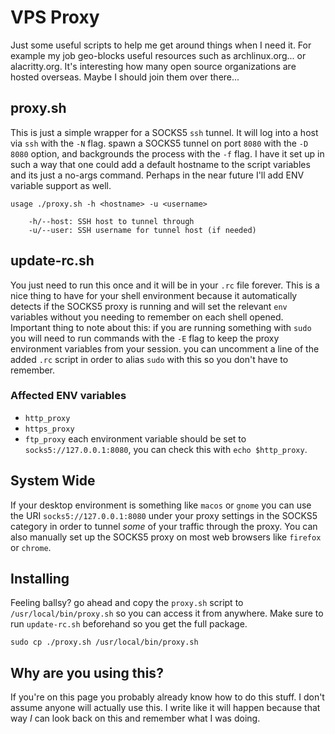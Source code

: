 # VPS Proxy
Just some useful scripts to help me get around things when I need it. For example my job geo-blocks useful resources such as archlinux.org... or alacritty.org. It's interesting how many open source organizations are hosted overseas. Maybe I should join them over there...
## proxy.sh
This is just a simple wrapper for a SOCKS5 `ssh` tunnel. It will log into a host via `ssh` with the `-N` flag. spawn a SOCKS5 tunnel on port `8080` with the `-D 8080` option, and backgrounds the process with the `-f` flag. I have it set up in such a way that one could add a default hostname to the script variables and its just a no-args command. Perhaps in the near future I'll add ENV variable support as well.
```
usage ./proxy.sh -h <hostname> -u <username>

    -h/--host: SSH host to tunnel through
    -u/--user: SSH username for tunnel host (if needed)
```
## update-rc.sh
You just need to run this once and it will be in your `.rc` file forever. This is a nice thing to have for your shell environment because it automatically detects if the SOCKS5 proxy is running and will set the relevant `env` variables without you needing to remember on each shell opened. Important thing to note about this: if you are running something with `sudo` you will need to run commands with the `-E` flag to keep the proxy environment variables from your session. you can uncomment a line of the added `.rc` script in order to alias `sudo` with this so you don't have to remember.
### Affected ENV variables
- `http_proxy`
- `https_proxy`
- `ftp_proxy`
each environment variable should be set to `socks5://127.0.0.1:8080`, you can check this with `echo $http_proxy`.
## System Wide
If your desktop environment is something like `macos` or `gnome` you can use the URI `socks5://127.0.0.1:8080` under your proxy settings in the SOCKS5 category in order to tunnel _some_ of your traffic through the proxy. You can also manually set up the SOCKS5 proxy on most web browsers like `firefox` or `chrome`.
## Installing
Feeling ballsy? go ahead and copy the `proxy.sh` script to `/usr/local/bin/proxy.sh` so you can access it from anywhere. Make sure to run `update-rc.sh` beforehand so you get the full package.
```
sudo cp ./proxy.sh /usr/local/bin/proxy.sh
```
## Why are you using this?
If you're on this page you probably already know how to do this stuff. I don't assume anyone will actually use this. I write like it will happen because that way _I_ can look back on this and remember what I was doing.
